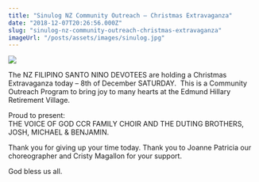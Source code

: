 ```yaml
---
title: "Sinulog NZ Community Outreach – Christmas Extravaganza"
date: "2018-12-07T20:26:56.000Z"
slug: "sinulog-nz-community-outreach-christmas-extravaganza"
imageUrl: "/posts/assets/images/sinulog.jpg"
---
```


![](https://i0.wp.com/santonino-nz.org/wp-content/uploads/2018/12/sinulog.jpg?resize=597%2C448)

The NZ FILIPINO SANTO NINO DEVOTEES are holding a Christmas Extravaganza today – 8th of December SATURDAY.  This is a Community Outreach Program to bring joy to many hearts at the Edmund Hillary Retirement Village.

Proud to present:  
THE VOICE OF GOD CCR FAMILY CHOIR AND THE DUTING BROTHERS, JOSH, MICHAEL & BENJAMIN.

Thank you for giving up your time today. Thank you to Joanne Patricia our choreographer and Cristy Magallon for your support.

God bless us all.